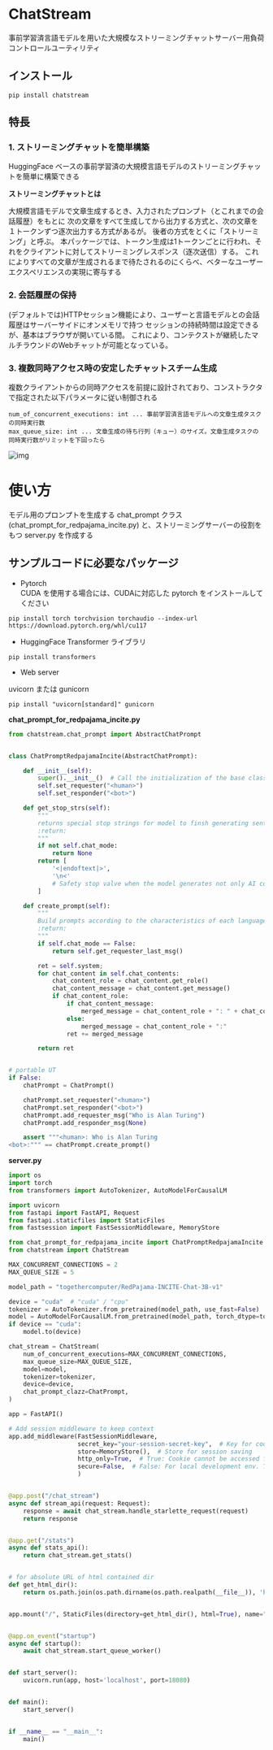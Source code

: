 # ChatStream

事前学習済言語モデルを用いた大規模なストリーミングチャットサーバー用負荷コントロールユーティリティ

## インストール

```
pip install chatstream
```



## 特長

### 1. ストリーミングチャットを簡単構築

HuggingFace ベースの事前学習済の大規模言語モデルのストリーミングチャットを簡単に構築できる

**ストリーミングチャットとは**

大規模言語モデルで文章生成するとき、入力されたプロンプト（とこれまでの会話履歴）をもとに
次の文章をすべて生成してから出力する方式と、次の文章を１トークンずつ逐次出力する方式があるが。
後者の方式をとくに「ストリーミング」と呼ぶ。
本パッケージでは、トークン生成は1トークンごとに行われ、それをクライアントに対してストリーミングレスポンス（逐次送信）する。
これによりすべての文章が生成されるまで待たされるのにくらべ、ベターなユーザーエクスペリエンスの実現に寄与する

### 2. 会話履歴の保持

(デフォルトでは)HTTPセッション機能により、ユーザーと言語モデルとの会話履歴はサーバーサイドにオンメモリで持つ
セッションの持続時間は設定できるが、基本はブラウザが開いている間。
これにより、コンテクストが継続したマルチラウンドのWebチャットが可能となっている。
        
### 3. 複数同時アクセス時の安定したチャットスチーム生成

複数クライアントからの同時アクセスを前提に設計されており、コンストラクタで指定された以下パラメータに従い制御される

```        
num_of_concurrent_executions: int ... 事前学習済言語モデルへの文章生成タスクの同時実行数
max_queue_size: int ... 文章生成の待ち行列（キュー）のサイズ。文章生成タスクの同時実行数がリミットを下回ったら
```

![img](https://github.com/riversun/ChatStream/assets/11747460/f743ba6a-64ec-4f44-80aa-ba9a8d9c7875)



# 使い方

モデル用のプロンプトを生成する chat_prompt クラス(chat_prompt_for_redpajama_incite.py) と、ストリーミングサーバーの役割をもつ server.py を作成する


## サンプルコードに必要なパッケージ

- Pytorch  
CUDA を使用する場合には、CUDAに対応した pytorch をインストールしてください

```
pip install torch torchvision torchaudio --index-url https://download.pytorch.org/whl/cu117
```

- HuggingFace Transformer ライブラリ

```
pip install transformers
```

- Web server

uvicorn または gunicorn

```
pip install "uvicorn[standard]" gunicorn 
```


**chat_prompt_for_redpajama_incite.py**

```python
from chatstream.chat_prompt import AbstractChatPrompt


class ChatPromptRedpajamaIncite(AbstractChatPrompt):

    def __init__(self):
        super().__init__()  # Call the initialization of the base class
        self.set_requester("<human>")
        self.set_responder("<bot>")

    def get_stop_strs(self):
        """
        returns special stop strings for model to finsh generating sentence
        :return:
        """
        if not self.chat_mode:
            return None
        return [
            '<|endoftext|>',
            '\n<'
            # Safety stop valve when the model generates not only AI conversations but also human parts of the conversation.
        ]

    def create_prompt(self):
        """
        Build prompts according to the characteristics of each language model
        :return:
        """
        if self.chat_mode == False:
            return self.get_requester_last_msg()

        ret = self.system;
        for chat_content in self.chat_contents:
            chat_content_role = chat_content.get_role()
            chat_content_message = chat_content.get_message()
            if chat_content_role:
                if chat_content_message:
                    merged_message = chat_content_role + ": " + chat_content_message + "\n"
                else:
                    merged_message = chat_content_role + ":"
                ret += merged_message

        return ret


# portable UT
if False:
    chatPrompt = ChatPrompt()

    chatPrompt.set_requester("<human>")
    chatPrompt.set_responder("<bot>")
    chatPrompt.add_requester_msg("Who is Alan Turing")
    chatPrompt.add_responder_msg(None)

    assert """<human>: Who is Alan Turing
<bot>:""" == chatPrompt.create_prompt()

```

**server.py**

```python
import os
import torch
from transformers import AutoTokenizer, AutoModelForCausalLM

import uvicorn
from fastapi import FastAPI, Request
from fastapi.staticfiles import StaticFiles
from fastsession import FastSessionMiddleware, MemoryStore

from chat_prompt_for_redpajama_incite import ChatPromptRedpajamaIncite as ChatPrompt
from chatstream import ChatStream

MAX_CONCURRENT_CONNECTIONS = 2
MAX_QUEUE_SIZE = 5

model_path = "togethercomputer/RedPajama-INCITE-Chat-3B-v1"

device = "cuda"  # "cuda" / "cpu"
tokenizer = AutoTokenizer.from_pretrained(model_path, use_fast=False)
model = AutoModelForCausalLM.from_pretrained(model_path, torch_dtype=torch.float16)
if device == "cuda":
    model.to(device)

chat_stream = ChatStream(
    num_of_concurrent_executions=MAX_CONCURRENT_CONNECTIONS,
    max_queue_size=MAX_QUEUE_SIZE,
    model=model,
    tokenizer=tokenizer,
    device=device,
    chat_prompt_clazz=ChatPrompt,
)

app = FastAPI()

# Add session middleware to keep context
app.add_middleware(FastSessionMiddleware,
                   secret_key="your-session-secret-key",  # Key for cookie signature
                   store=MemoryStore(),  # Store for session saving
                   http_only=True,  # True: Cookie cannot be accessed from client-side scripts such as JavaScript
                   secure=False,  # False: For local development env. True: For production. Requires Https
                   )


@app.post("/chat_stream")
async def stream_api(request: Request):
    response = await chat_stream.handle_starlette_request(request)
    return response


@app.get("/stats")
async def stats_api():
    return chat_stream.get_stats()


# for absolute URL of html contained dir
def get_html_dir():
    return os.path.join(os.path.dirname(os.path.realpath(__file__)), 'html')


app.mount("/", StaticFiles(directory=get_html_dir(), html=True), name="html")


@app.on_event("startup")
async def startup():
    await chat_stream.start_queue_worker()


def start_server():
    uvicorn.run(app, host='localhost', port=18080)


def main():
    start_server()


if __name__ == "__main__":
    main()

```